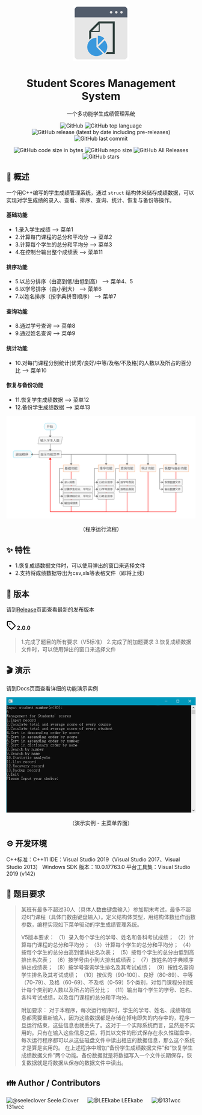 <p align="center">
    <img alt="app-logo" src="./Docs/app-logo.svg" width="150" height="150">
</p>
<h1 align="center">Student Scores Management System</h1>
<p align="center">一个多功能学生成绩管理系统</p>
<p align="center">
    <img alt="GitHub" src="https://img.shields.io/github/license/hibioru/Student-Scores-Management-System">
    <img alt="GitHub top language" src="https://img.shields.io/github/languages/top/hibioru/Student-Scores-Management-System">
    <img alt="GitHub release (latest by date including pre-releases)" src="https://img.shields.io/github/v/release/hibioru/Student-Scores-Management-System?include_prereleases">
    <img alt="GitHub last commit" src="https://img.shields.io/github/last-commit/hibioru/Student-Scores-Management-System">
</p>
<p align="center">
    <img alt="GitHub code size in bytes" src="https://img.shields.io/github/languages/code-size/hibioru/Student-Scores-Management-System">
    <img alt="GitHub repo size" src="https://img.shields.io/github/repo-size/hibioru/Student-Scores-Management-System">
    <img alt="GitHub All Releases" src="https://img.shields.io/github/downloads/hibioru/Student-Scores-Management-System/total">
    <img alt="GitHub stars" src="https://img.shields.io/github/stars/hibioru/Student-Scores-Management-System?style=social">
</p>



## :book: 概述

一个用C++编写的学生成绩管理系统，通过 `struct` 结构体来储存成绩数据，可以实现对学生成绩的录入、查看、排序、查询、统计、恢复与备份等操作。

#### 基础功能
- 1.录入学生成绩 --> 菜单1
- 2.计算每门课程的总分和平均分 --> 菜单2
- 3.计算每个学生的总分和平均分 --> 菜单3
- 4.在控制台输出整个成绩表 --> 菜单11
#### 排序功能
- 5.以总分排序（由高到低/由低到高） --> 菜单4、5
- 6.以学号排序（由小到大） --> 菜单6
- 7.以姓名排序（按字典拼音顺序） --> 菜单7
#### 查询功能
- 8.通过学号查询 --> 菜单8
- 9.通过姓名查询 --> 菜单9
#### 统计功能
- 10.对每门课程分别统计[优秀/良好/中等/及格/不及格]的人数以及所占的百分比 --> 菜单10
#### 恢复与备份功能
- 11.恢复学生成绩数据 --> 菜单12
- 12.备份学生成绩数据 --> 菜单13

<p align="center">
    <img src="./Docs/run-flow.png" alt="run-flow">
    <p align="center">（程序运行流程）</p>
</p>



## :sparkles: 特性

- 1.恢复成绩数据文件时，可以使用弹出的窗口来选择文件
- 2.支持将成绩数据导出为csv,xls等表格文件（即将上线）



## :bookmark: 版本

请到[Release](https://github.com/hibioru/Student-Scores-Management-System/releases)页面查看最新的发布版本

<p align="left">
    <h4>
        <img alt="tag" src="./Docs/tag.svg" width="25" height="25">
        <a herf="https://github.com/hibioru/Student-Scores-Management-System/releases/tag/2.0.0">2.0.0</a>
    </h4>
</p>

> 1.完成了题目的所有要求（V5标准）
> 2.完成了附加题要求
> 3.恢复成绩数据文件时，可以使用弹出的窗口来选择文件



## :clapper: 演示

请到Docs页面查看详细的功能演示实例

<p align="center">
    <img src="./Docs/demo-example.png" alt="run-flow">
    <p align="center">（演示实例 - 主菜单界面）</p>
</p>



## :gear: 开发环境

C++标准：C++11
IDE：Visual Studio 2019（Visual Studio 2017、Visual Studio 2013）
Windows SDK 版本：10.0.17763.0
平台工具集：Visual Studio 2019 (v142)



## :memo: 题目要求

> 某班有最多不超过30人（具体人数由键盘输入）参加期末考试，最多不超过6门课程（具体门数由键盘输入）。定义结构体类型，用结构体数组作函数参数，编程实现如下菜单驱动的学生成绩管理系统。
> 
> V5版本要求：
>（1）录入每个学生的学号、姓名和各科考试成绩；
>（2）计算每门课程的总分和平均分；
>（3）计算每个学生的总分和平均分；
>（4）按每个学生的总分由高到低排出名次表；
>（5）按每个学生的总分由低到高排出名次表；
>（6）按学号由小到大排出成绩表；
>（7）按姓名的字典顺序排出成绩表；
>（8）按学号查询学生排名及其考试成绩；
>（9）按姓名查询学生排名及其考试成绩；
>（10）按优秀（90-100）、良好（80-89）、中等（70-79）、及格（60-69）、不及格（0-59）5个类别，对每门课程分别统计每个类别的人数以及所占的百分比；
>（11）输出每个学生的学号、姓名、各科考试成绩，以及每门课程的总分和平均分。
>
> 附加要求：
> 对于本程序，每次运行程序时，学生的学号、姓名、成绩等信息都需要重新输入，因为这些数据都是存储在掉电即失的内存中的，程序一旦运行结束，这些信息也就丢失了。这对于一个实际系统而言，显然是不实用的。只有在输入这些信息之后，将其以文件的形式保存在永久性磁盘中，每次运行程序都可以从这些磁盘文件中读出相应的数据信息，那么这个系统才是算是实用的。
> 在上述程序中增加“备份学生成绩数据文件”和“恢复学生成绩数据文件”两个功能。备份数据就是将数据写入一个文件长期保存，恢复数据就是将数据从保存的数据文件中读出。



## :family: Author / Contributors

<p align="left">
    <img class="d-block avatar-user" src="https://avatars0.githubusercontent.com/u/37256067?s=64&amp;v=4" width="64" height="64" alt="@seeleclover">
    <a herf="https://github.com/seeleclover">Seele.Clover&nbsp&nbsp&nbsp&nbsp&nbsp</a>
    <img class="d-block avatar-user" src="https://avatars2.githubusercontent.com/u/58157485?s=64&v=4" width="64" height="64" alt="@LEEkabe">
    <a herf="https://github.com/LEEkabe">LEEkabe&nbsp&nbsp&nbsp&nbsp&nbsp</a>
    <img class="d-block avatar-user" src="https://avatars0.githubusercontent.com/u/66733317?s=64&amp;v=4" width="64" height="64" alt="@131wcc">
    <a herf="https://github.com/131wcc">131wcc&nbsp&nbsp&nbsp&nbsp&nbsp</a>
</p>
